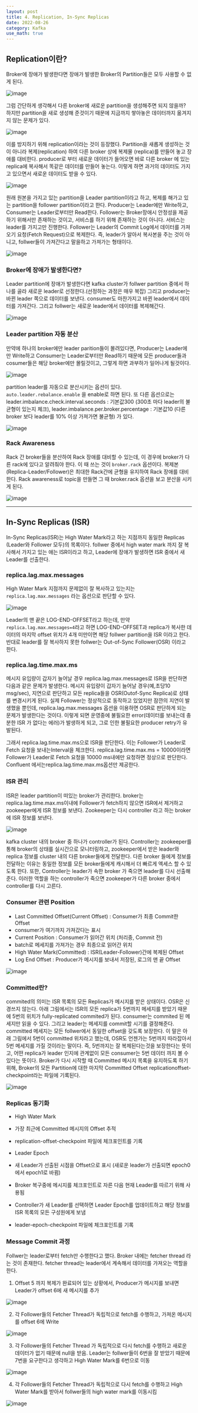 ```yaml
---
layout: post
title: 4. Replication, In-Sync Replicas
date: 2022-08-26
category: Kafka
use_math: true
---
```



## Replication이란?

Broker에 장애가 발생한다면 장애가 발생한 Broker의 Partition들은 모두 사용할 수 없게 된다. 

![image](https://user-images.githubusercontent.com/61526722/186885919-f6ee9f5c-b270-48d2-a66d-7f85abd12602.png)

그럼 간단하게 생각해서 다른 broker에 새로운 partition을 생성해주면 되지 않을까? 하지만 partition을 새로 생성해 준것이기 때문에 지금까지 쌓아놓은 데이터까지 옮겨지지 않는 문제가 있다. 

![image](https://user-images.githubusercontent.com/61526722/186886528-15fe1043-fe6b-4496-a981-f70cf09428be.png)

이를 방지하기 위해 replication이라는 것이 등장했다. Partition을 새롭게 생성하는 것이 아니라 복제(replication) 하여 다른 broker 상에 복제물 (replica)를 만들어 놓고 장애를 대비한다. producer로 부터 새로운 데이터가 들어오면 바로 다른 broker 에 있는 replica에 복사해서 똑같은 데이터를 만들어 놓는다. 이렇게 하면 과거의 데이터도 가지고 있으면서 새로운 데이터도 받을 수 있다. 

![image](https://user-images.githubusercontent.com/61526722/186888174-96cc0839-309a-4a85-bbdd-68ff355c8568.png)

원래 원본을 가지고 있는 partition을 Leader partition이라고 하고, 복제를 해가고 있는 partition을 follower partition이라고 한다. Producer는 Leader에만 Write하고, Consumer는 Leader로부터만 Read한다. Follower는 Broker장애시 안정성을 제공하기 위해서만 존재하는 것이고, 서비스를 하기 위해 존재하는 것이 아니다. 서비스는 leader를 가지고만 진행한다. Follower는 Leader의 Commit Log에서 데이터를 가져오기 요청(Fetch Request)으로 복제한다. 즉, leader가 알아서 복사본을 주는 것이 아니고, follwer들이 가져간다고 말을하고 가져가는 형태이다. 


![image](https://user-images.githubusercontent.com/61526722/186888679-0a982e79-2868-498e-b65c-016577a3e6c3.png)


### Broker에 장애가 발생한다면? 

Leader partition에 장애가 발생한다면 kafka cluster가 follwer partition 중에서 하나를 골라 새로운 leader로 선정한다.(선정하는 과정은 매우 복잡) 그리고 producer는 바뀐 leader 쪽으로 데이터를 보낸다. consumer도 마찬가지고 바뀐 leader에서 데이터를 가져간다. 그리고 follwer는 새로운 leader에서 데이터를 복제해간다. 

![image](https://user-images.githubusercontent.com/61526722/186889108-64cb2c55-3ae3-4505-80de-6985b7db8730.png)

### Leader partition 자동 분산

만약에 하나의 broker에만 leader parition들이 몰려있다면, Producer는 Leader에만 Write하고 Consumer는 Leader로부터만 Read하기 때문에 모든 producer들과 cosumer들은 해당 broker에만 몰릴것이고, 그렇게 하면 과부하가 일어나게 될것이다. 

![image](https://user-images.githubusercontent.com/61526722/186889571-4541cd8d-e975-4fc6-a266-c46012557289.png)


partition leader를 자동으로 분산시키는 옵션이 있다. `auto.leader.rebalance.enable` 을 enable로 하면 된다. 또 다른 옵션으로는 leader.imbalance.check.interval.seconds : 기본값300 (300초 마다 leader의 불균형이 있는지 체크), leader.imbalance.per.broker.percentage : 기본값10 (다른 broker 보다 leader를 10% 이상 가져가면 불균형) 가 있다. 

![image](https://user-images.githubusercontent.com/61526722/186889974-2aec820a-c82d-4f2d-b81d-95953b8b3a8b.png)

### Rack Awareness

Rack 간 broker들을 분산하여 Rack 장애를 대비할 수 있는데, 이 경우에 broker가 다른 rack에 있다고 알려줘야 한다. 이 때 쓰는 것이 `broker.rack` 옵션이다. 복제본(Replica-Leader/Follower)은 최대한 Rack간에 균형을 유지하여 Rack 장애를 대비한다. Rack awareness로 topic을 만들면 그 때 broker.rack 옵션을 보고 분산을 시키게 된다. 

![image](https://user-images.githubusercontent.com/61526722/186891015-a7a8e85d-50c8-49a7-8464-773635a4e5f8.png)

---

## In-Sync Replicas (ISR)

In-Sync Replicas(ISR)는 High Water Mark라고 하는 지점까지 동일한 Replicas (Leader와 Follower 모두)의 목록이다. follwer 중에서 high water mark 까지 잘 복사해서 가지고 있는 애는 ISR이라고 하고, Leader에 장애가 발생하면 ISR 중에서 새 Leader를 선출한다.

### replica.lag.max.messages

High Water Mark 지점까지 문제없이 잘 복사하고 있는지는 `replica.lag.max.messages` 라는 옵션으로 판단할 수 있다. 

![image](https://user-images.githubusercontent.com/61526722/186892298-c8a05467-9f0d-4f3e-a3fd-e14eb2ad4031.png)

Leader의 맨 끝은 LOG-END-OFFSET라고 하는데, 만약 `replica.lag.max.messages=4`라고 하면 LOG-END-OFFSET과 replica가 복사한 데이터의 마지막 offset 위치가 4개 미만이면 해당 follwer partition을 ISR 이라고 한다. 반대로 leader를 잘 복사하지 못한 follwer는 Out-of-Sync Follower(OSR) 이라고 한다. 

### replica.lag.time.max.ms

메시지 유입량이 갑자기 늘어날 경우 replica.lag.max.messages로 ISR을 판단하면 다음과 같은 문제가 발생한다. 메시지 유입량이 갑자기 늘어날 경우(예,초당10 msg/sec), 지연으로 판단하고 모든 replica들을 OSR(Outof-Sync Replica)로 상태를 변경시키게 된다. 실제 Follower는 정상적으로 동작하고 있었지만 잠깐의 지연이 발생했을 뿐인데, replica.lag.max.messages 옵션을 이용하면 OSR로 판단하게 되는 문제가 발생한다는 것이다. 이렇게 되면 운영중에 불필요한 error(데이터를 보내는데 충분한 ISR 가 없다는 에러)가 발생하게 되고, 그로 인한 불필요한 producer retry가 유발된다. 
 
그래서 replica.lag.time.max.ms으로 ISR을 판단한다. 이는 Follower가 Leader로 Fetch 요청을 보내는Interval을 체크한다. replica.lag.time.max.ms = 10000이라면 Follower가 Leader로 Fetch 요청을
10000 ms내에만 요청하면 정상으로 판단한다. Confluent 에서는replica.lag.time.max.ms옵션만 제공한다. 

### ISR 관리

ISR은 leader partition이 떠있는 broker가 관리한다. broker는 replica.lag.time.max.ms이내에 Follower가 fetch하지 않으면 ISR에서 제거하고 zookeeper에게 ISR 정보를 보낸다. Zookeeper는 다시 controller 라고 하는 broker에 ISR 정보를 보낸다.

![image](https://user-images.githubusercontent.com/61526722/186905208-d924e119-d968-42d8-aa8c-92c0531aa503.png)

kafka cluster 내의 broker 중 하나가 controller가 된다. Controller는 zookeeper를 통해 broker의 상태를 실시간으로 모니터링하고, zookeeper에서 받은 leader와 replica 정보를 cluster 내의 다른 broker들에게 전달한다. 다른 broker 들에게 정보를 전달하는 이유는 동일한 정보를 모든 broker들에게 캐시해서 더 빠르게 엑세스 할 수 있도록 한다. 또한, Controller는 leader가 속한 broker 가 죽으면 leader를 다시 선출해준다. 이러한 역할을 하는 controller가 죽으면 zookeeper가 다른 broker 중에서 controller를 다시 고른다. 

### Consumer 관련 Position

- Last Committed Offset(Current Offset) : Consumer가 최종 Commit한 Offset 
 - consumer가 여기까지 가져갔다는 표시
- Current Position : Consumer가 읽어간 위치 (처리중, Commit 전)
 - batch로 메세지를 가져가는 경우 최종으로 읽어간 위치
- High Water Mark(Committed) : ISR(Leader-Follower)간에 복제된 Offset
- Log End Offset : Producer가 메시지를 보내서 저장된, 로그의 맨 끝 Offset


![image](https://user-images.githubusercontent.com/61526722/186906920-cdbcbc2d-373e-4882-a7a7-f43437fbaaf4.png)


### Committed란?

commited의 의미는 ISR 목록의 모든 Replicas가 메시지를 받은 상태이다. OSR은 신경쓰지 않는다. 아래 그림에서는 ISR의 모든 replica가 5번까지 메세지를 받았기 때문에 5번의 위치가 fully-replicated commited가 된다. consumer는 commited 된 메세지만 읽을 수 있다. 그리고 leader는 메세지를 commit할 시기를 결정해준다. committed 메세지는 모든 follwer에서 동일한 offset을 갖도록 보장한다. 이 말은 아래 그림에서 5번이 committed 위치라고 했는데, OSR도 언젠가는 5번까지 따라잡아서 5번 메세지를 가질 것이라는 말이다. 즉, 5번까지는 잘 복제된다는것을 보장한다는 뜻이고, 어떤 replica가 leader 인지에 관계없이 모든 consumer는 5번 데이터 까지 볼 수 있다는 뜻이다. Broker가 다시 시작할 때 Committed 메시지 목록을 유지하도록 하기 위해, Broker의 모든 Partition에 대한 마지막 Committed Offset replicationoffset-checkpoint라는 파일에 기록된다. 


![image](https://user-images.githubusercontent.com/61526722/186908156-20429965-5a1e-4443-839d-92b5d90c4c87.png)


### Replicas 동기화

- High Water Mark
 -  가장 최근에 Committed 메시지의 Offset 추적
 - replication-offset-checkpoint 파일에 체크포인트를 기록

- Leader Epoch
 - 새 Leader가 선출된 시점을 Offset으로 표시 (새로운 leader가 선출되면 epoch0 에서 epoch1로 바뀜)
 - Broker 복구중에 메시지를 체크포인트로 자른 다음 현재 Leader를 따르기 위해 사용됨
 - Controller가 새 Leader를 선택하면 Leader Epoch를 업데이트하고 해당 정보를 ISR 목록의 모든 구성원에게 보냄
 - leader-epoch-checkpoint 파일에 체크포인트를 기록

### Message Commit 과정

Follwer는 leader로부터 fetch만 수행한다고 했다. Broker 내에는 fetcher thread 라는 것이 존재한다. fetcher thread는 leader에서 계속해서 데이터를 가져오는 역할을 한다. 


1. Offset 5 까지 복제가 완료되어 있는 상황에서, Producer가 메시지를 보내면 Leader가 offset 6에 새 메시지를 추가

![image](https://user-images.githubusercontent.com/61526722/186909906-412600bd-89ea-49d5-a9d6-b9bc7d80c821.png)

2. 각 Follower들의 Fetcher Thread가 독립적으로 fetch를 수행하고, 가져온 메시지를 offset 6에 Write

![image](https://user-images.githubusercontent.com/61526722/186909941-407fe961-af17-42cd-9732-fa98777476e2.png)

3. 각 Follower들의 Fetcher Thread 가 독립적으로 다시 fetch를 수행하고 새로운 데이터가 없기 때문에 null을 받음. Leader는 follwer들이 6번을 잘 받았기 때문에 7번을 요구한다고 생각하고 High Water Mark를 6번으로 이동

![image](https://user-images.githubusercontent.com/61526722/186909984-23a77b39-414a-44c0-b9b1-98ba25383fa2.png)

4. 각 Follower들의 Fetcher Thread가 독립적으로 다시 fetch를 수행하고 High Water Mark를 받아서 follwer들의 high water mark를 이동시킴

![image](https://user-images.githubusercontent.com/61526722/186910025-c3dde49c-73b1-40cb-86c7-a6dff9d86cbf.png)
